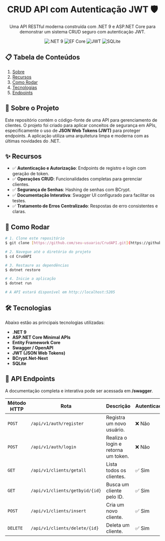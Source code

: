 <h1 align="center">
  CRUD API com Autenticação JWT 🛡️
</h1>

<p align="center">
  Uma API RESTful moderna construída com .NET 9 e ASP.NET Core para demonstrar um sistema CRUD seguro com autenticação JWT.
</p>

<p align="center">
  <img src="https://img.shields.io/badge/.NET-9.0-512BD4?style=for-the-badge&logo=dotnet" alt=".NET 9">
  <img src="https://img.shields.io/badge/Entity%20Framework-Core-512BD4?style=for-the-badge" alt="EF Core">
  <img src="https://img.shields.io/badge/JWT-Authentication-black?style=for-the-badge&logo=jsonwebtokens" alt="JWT">
  <img src="https://img.shields.io/badge/SQLite-3-003B57?style=for-the-badge&logo=sqlite" alt="SQLite">
</p>

## 📋 Tabela de Conteúdos
1. [Sobre](#-sobre-o-projeto)
2. [Recursos](#-recursos)
3. [Como Rodar](#-como-rodar)
4. [Tecnologias](#-tecnologias)
5. [Endpoints](#-api-endpoints)

## 📖 Sobre o Projeto
Este repositório contém o código-fonte de uma API para gerenciamento de clientes. O projeto foi criado para aplicar conceitos de segurança em APIs, especificamente o uso de **JSON Web Tokens (JWT)** para proteger endpoints. A aplicação utiliza uma arquitetura limpa e moderna com as últimas novidades do .NET.

## ✨ Recursos
- ✅ **Autenticação e Autorização**: Endpoints de registro e login com geração de token.
- ✅ **Operações CRUD**: Funcionalidades completas para gerenciar clientes.
- ✅ **Segurança de Senhas**: Hashing de senhas com BCrypt.
- ✅ **Documentação Interativa**: Swagger UI configurado para facilitar os testes.
- ✅ **Tratamento de Erros Centralizado**: Respostas de erro consistentes e claras.

## 🚀 Como Rodar
```bash
# 1. Clone este repositório
$ git clone [https://github.com/seu-usuario/CrudAPI.git](https://github.com/seu-usuario/CrudAPI.git)

# 2. Navegue até o diretório do projeto
$ cd CrudAPI

# 3. Restaure as dependências
$ dotnet restore

# 4. Inicie a aplicação
$ dotnet run

# A API estará disponível em http://localhost:5205
```

## 🛠️ Tecnologias
Abaixo estão as principais tecnologias utilizadas:
- **.NET 9**
- **ASP.NET Core Minimal APIs**
- **Entity Framework Core**
- **Swagger / OpenAPI**
- **JWT (JSON Web Tokens)**
- **BCrypt.Net-Next**
- **SQLite**

## 🔌 API Endpoints

A documentação completa e interativa pode ser acessada em **/swagger**.

| Método HTTP | Rota                          | Descrição                          | Autenticação |
|-------------|-------------------------------|------------------------------------|--------------|
| `POST`      | `/api/v1/auth/register`       | Registra um novo usuário.          | ❌ Não       |
| `POST`      | `/api/v1/auth/login`          | Realiza o login e retorna um token.| ❌ Não       |
| `GET`       | `/api/v1/clients/getall`      | Lista todos os clientes.           | ✅ Sim       |
| `GET`       | `/api/v1/clients/getbyid/{id}`| Busca um cliente pelo ID.          | ✅ Sim       |
| `POST`      | `/api/v1/clients/insert`      | Cria um novo cliente.              | ✅ Sim       |
| `DELETE`    | `/api/v1/clients/delete/{id}` | Deleta um cliente.                 | ✅ Sim       |
